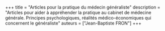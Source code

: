 +++
title = "Articles pour la pratique du médecin généraliste"
description = "Articles pour aider à appréhender la pratique au cabinet de médecine générale. Principes psychologiques, réalités médico-économiques qui concernent le généraliste"
auteurs = ["Jean-Baptiste FRON"]
+++
